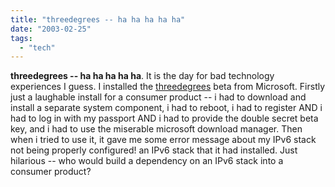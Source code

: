 ```yaml
---
title: "threedegrees -- ha ha ha ha ha"
date: "2003-02-25"
tags: 
  - "tech"
---
```


**threedegrees -- ha ha ha ha ha**. It is the day for bad technology experiences I guess. I installed the [threedegrees](http://www.threedegrees.com) beta from Microsoft. Firstly just a laughable install for a consumer product -- i had to download and install a separate system component, i had to reboot, i had to register AND i had to log in with my passport AND i had to provide the double secret beta key, and i had to use the miserable microsoft download manager. Then when i tried to use it, it gave me some error message about my IPv6 stack not being properly configured! an IPv6 stack that it had installed. Just hilarious -- who would build a dependency on an IPv6 stack into a consumer product?
